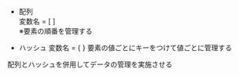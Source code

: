 - 配列  
変数名 = [ ]  
※要素の順番を管理する

- ハッシュ
  変数名 = { }
  要素の値ごとにキーをつけて値ごとに管理する


配列とハッシュを併用してデータの管理を実施させる
